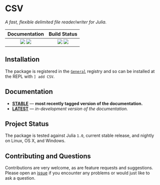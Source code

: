 
# CSV

*A fast, flexible delimited file reader/writer for Julia.*

| **Documentation**                                                               | **Build Status**                                                                                |
|:-------------------------------------------------------------------------------:|:-----------------------------------------------------------------------------------------------:|
| [![][docs-stable-img]][docs-stable-url] [![][docs-latest-img]][docs-latest-url] | [![][travis-img]][travis-url] [![][codecov-img]][codecov-url] |


## Installation

The package is registered in the [`General`](https://github.com/JuliaRegistries/General) registry and so can be installed at the REPL with `] add CSV`.

## Documentation

- [**STABLE**][docs-stable-url] &mdash; **most recently tagged version of the documentation.**
- [**LATEST**][docs-latest-url] &mdash; *in-development version of the documentation.*

## Project Status

The package is tested against Julia `1.0`, current stable release, and nightly on Linux, OS X, and Windows.

## Contributing and Questions

Contributions are very welcome, as are feature requests and suggestions. Please open an
[issue][issues-url] if you encounter any problems or would just like to ask a question.

[docs-latest-img]: https://img.shields.io/badge/docs-latest-blue.svg
[docs-latest-url]: https://JuliaData.github.io/CSV.jl/latest

[docs-stable-img]: https://img.shields.io/badge/docs-stable-blue.svg
[docs-stable-url]: https://JuliaData.github.io/CSV.jl/stable

[travis-img]: https://travis-ci.org/JuliaData/CSV.jl.svg?branch=master
[travis-url]: https://travis-ci.org/JuliaData/CSV.jl

[codecov-img]: https://codecov.io/gh/JuliaData/CSV.jl/branch/master/graph/badge.svg
[codecov-url]: https://codecov.io/gh/JuliaData/CSV.jl

[issues-url]: https://github.com/JuliaData/CSV.jl/issues

